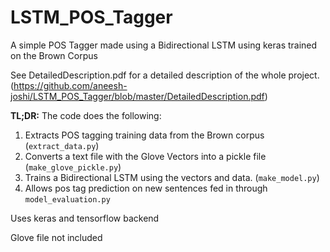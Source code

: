 # LSTM_POS_Tagger
A simple POS Tagger made using a Bidirectional LSTM using keras trained on the Brown Corpus

See DetailedDescription.pdf for a detailed description of the whole project.
(https://github.com/aneesh-joshi/LSTM_POS_Tagger/blob/master/DetailedDescription.pdf)

**TL;DR:**
The code does the following:

1. Extracts POS tagging training data from the Brown corpus (`extract_data.py`)
2. Converts a text file with the Glove Vectors into a pickle file (`make_glove_pickle.py`)
3. Trains a Bidirectional LSTM using the vectors and data. (`make_model.py`)
4. Allows pos tag prediction on new sentences fed in through `model_evaluation.py`

Uses keras and tensorflow backend

Glove file not included

